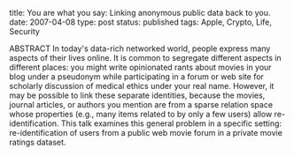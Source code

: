 title: You are what you say: Linking anonymous public data back to you.
date: 2007-04-08
type: post
status: published
tags: Apple, Crypto, Life, Security


ABSTRACT In today's data-rich networked world, people express many aspects of their lives online. It is common to segregate different aspects in different places: you might write opinionated rants about movies in your blog under a pseudonym while participating in a forum or web site for scholarly discussion of medical ethics under your real name. However, it may be possible to link these separate identities, because the movies, journal articles, or authors you mention are from a sparse relation space whose properties (e.g., many items related to by only a few users) allow re-identification. This talk examines this general problem in a specific setting: re-identification of users from a public web movie forum in a private movie ratings dataset. 
